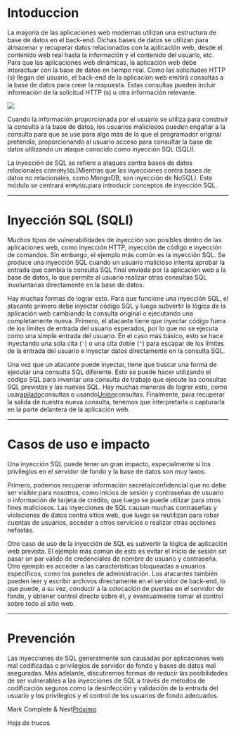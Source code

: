 # Intoduccion

La mayoría de las aplicaciones web modernas utilizan una estructura de base de datos en el back-end. Dichas bases de datos se utilizan para almacenar y recuperar datos relacionados con la aplicación web, desde el contenido web real hasta la información y el contenido del usuario, etc. Para que las aplicaciones web dinámicas, la aplicación web debe interactuar con la base de datos en tiempo real. Como las solicitudes HTTP (s) llegan del usuario, el back-end de la aplicación web emitirá consultas a la base de datos para crear la respuesta. Estas consultas pueden incluir información de la solicitud HTTP (s) u otra información relevante.

![](https://academy.hackthebox.com/storage/modules/33/db_request_3.png)

Cuando la información proporcionada por el usuario se utiliza para construir la consulta a la base de datos, los usuarios maliciosos pueden engañar a la consulta para que se use para algo más de lo que el programador original pretendía, proporcionando al usuario acceso para consultar la base de datos utilizando un ataque conocido como inyección SQL (SQLI).

La inyección de SQL se refiere a ataques contra bases de datos relacionales como`MySQL`(Mientras que las inyecciones contra bases de datos no relacionales, como MongoDB, son inyección de NoSQL). Este módulo se centrará en`MySQL`para introducir conceptos de inyección SQL.

---

# **Inyección SQL (SQLI)**

Muchos tipos de vulnerabilidades de inyección son posibles dentro de las aplicaciones web, como inyección HTTP, inyección de código e inyección de comandos. Sin embargo, el ejemplo más común es la inyección SQL. Se produce una inyección SQL cuando un usuario malicioso intenta aprobar la entrada que cambia la consulta SQL final enviada por la aplicación web a la base de datos, lo que permite al usuario realizar otras consultas SQL involuntarias directamente en la base de datos.

Hay muchas formas de lograr esto. Para que funcione una inyección SQL, el atacante primero debe inyectar código SQL y luego subvertir la lógica de la aplicación web cambiando la consulta original o ejecutando una completamente nueva. Primero, el atacante tiene que inyectar código fuera de los límites de entrada del usuario esperados, por lo que no se ejecuta como una simple entrada del usuario. En el caso más básico, esto se hace inyectando una sola cita (`'`) o una cita doble (`"`) para escapar de los límites de la entrada del usuario e inyectar datos directamente en la consulta SQL.

Una vez que un atacante puede inyectar, tiene que buscar una forma de ejecutar una consulta SQL diferente. Esto se puede hacer utilizando el código SQL para inventar una consulta de trabajo que ejecute las consultas SQL previstas y las nuevas SQL. Hay muchas maneras de lograr esto, como usar[apilado](https://www.sqlinjection.net/stacked-queries/)consultas o usando[Unión](https://www.mysqltutorial.org/sql-union-mysql.aspx/)consultas. Finalmente, para recuperar la salida de nuestra nueva consulta, tenemos que interpretarla o capturarla en la parte delantera de la aplicación web.

---

# **Casos de uso e impacto**

Una inyección SQL puede tener un gran impacto, especialmente si los privilegios en el servidor de fondo y la base de datos son muy laxos.

Primero, podemos recuperar información secreta/confidencial que no debe ser visible para nosotros, como inicios de sesión y contraseñas de usuario o información de tarjeta de crédito, que luego se puede utilizar para otros fines maliciosos. Las inyecciones de SQL causan muchas contraseñas y violaciones de datos contra sitios web, que luego se reutilizan para robar cuentas de usuarios, acceder a otros servicios o realizar otras acciones nefastas.

Otro caso de uso de la inyección de SQL es subvertir la lógica de aplicación web prevista. El ejemplo más común de esto es evitar el inicio de sesión sin pasar un par válido de credenciales de nombre de usuario y contraseña. Otro ejemplo es acceder a las características bloqueadas a usuarios específicos, como los paneles de administración. Los atacantes también pueden leer y escribir archivos directamente en el servidor de back-end, lo que puede, a su vez, conducir a la colocación de puertas en el servidor de fondo, y obtener control directo sobre él, y eventualmente tomar el control sobre todo el sitio web.

---

# **Prevención**

Las inyecciones de SQL generalmente son causadas por aplicaciones web mal codificadas o privilegios de servidor de fondo y bases de datos mal aseguradas. Más adelante, discutiremos formas de reducir las posibilidades de ser vulnerables a las inyecciones de SQL a través de métodos de codificación seguros como la desinfección y validación de la entrada del usuario y los privilegios y el control de los usuarios de fondo adecuados.

Mark Complete & Next[Próximo](https://academy.hackthebox.com/module/33/section/178)

Hoja de trucos